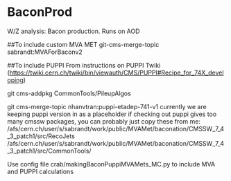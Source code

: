 # BaconProd
W/Z analysis: Bacon production. Runs on AOD

##To include custom MVA MET
  git-cms-merge-topic sabrandt:MVAForBaconv2
  
##To include PUPPI
  From instructions on PUPPI Twiki (https://twiki.cern.ch/twiki/bin/viewauth/CMS/PUPPI#Recipe_for_74X_developing)
  
  git cms-addpkg CommonTools/PileupAlgos
  
  git cms-merge-topic nhanvtran:puppi-etadep-741-v1
  currently we are keeping puppi version in as a placeholder
  if checking out puppi gives too many cmssw packages, you can probably just copy these from me:  
  /afs/cern.ch/user/s/sabrandt/work/public/MVAMet/baconation/CMSSW_7_4_3_patch1/src/RecoJets
  /afs/cern.ch/user/s/sabrandt/work/public/MVAMet/baconation/CMSSW_7_4_3_patch1/src/CommonTools/
  
  
Use config file crab/makingBaconPuppiMVAMets_MC.py to include MVA and PUPPI calculations
